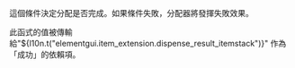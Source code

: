 這個條件決定分配是否完成。如果條件失敗，分配器將發揮失敗效果。

此函式的值被傳輸給"${l10n.t("elementgui.item_extension.dispense_result_itemstack")}"
作為「成功」的依賴項。
